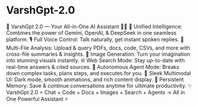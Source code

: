 # VarshGpt-2.0
🚀 VarshGpt 2.0 — Your All-in-One AI Assistant 🤖✨  🔗 Unified Intelligence: Combines the power of Gemini, OpenAI, & DeepSeek in one seamless platform. 🎙️ Full Voice Control: Talk naturally, get instant spoken replies. 📂 Multi-File Analysis: Upload & query PDFs, docs, code, CSVs, and more with cross-file summaries & insights. 🎨 Image Generation: Turn your imagination into stunning visuals instantly. 🌐 Web Search Mode: Stay up-to-date with real-time answers & cited sources. 🧠 Autonomous Agent Mode: Breaks down complex tasks, plans steps, and executes for you. 💬 Sleek Multimodal UI: Dark mode, smooth animations, and rich content display. 📜 Persistent Memory: Save & continue conversations anytime for ultimate productivity.  ✨ VarshGpt 2.0 = Chat + Code + Docs + Images + Search + Agents → All in One Powerful Assistant ⚡
